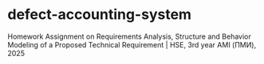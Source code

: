 # defect-accounting-system
Homework Assignment on Requirements Analysis, Structure and Behavior Modeling of a Proposed Technical Requirement | HSE, 3rd year AMI (ПМИ), 2025
